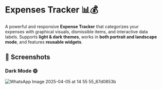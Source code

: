 # Expenses Tracker 📊💰

A powerful and responsive **Expense Tracker** that categorizes your expenses with graphical visuals, dismissible items, and interactive data labels. Supports **light & dark themes**, works in **both portrait and landscape mode**, and features **reusable widgets**.

## 📸 Screenshots
### Dark Mode 🌞
![WhatsApp Image 2025-04-05 at 14 55 55_87d0853b](https://github.com/user-attachments/assets/96c4a271-3ac4-436d-97da-1ae3153d5f3f)
